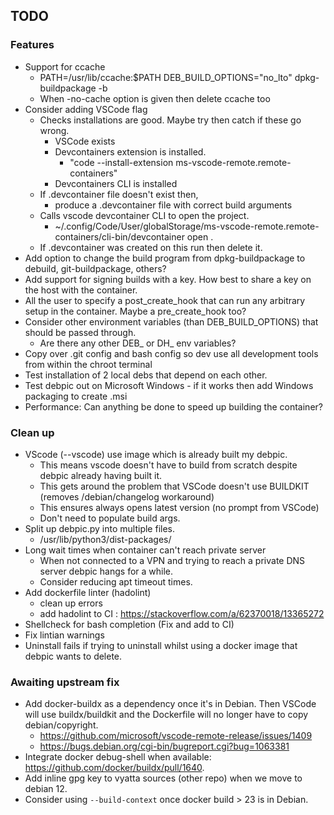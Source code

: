 ## TODO

### Features
* Support for ccache
    * PATH=/usr/lib/ccache:$PATH DEB_BUILD_OPTIONS="no_lto" dpkg-buildpackage -b
    * When -no-cache option is given then delete ccache too
* Consider adding VSCode flag 
    * Checks installations are good. Maybe try then catch if these go wrong.
        * VSCode exists
        * Devcontainers extension is installed. 
            * "code --install-extension ms-vscode-remote.remote-containers"
        * Devcontainers CLI is installed
    * If .devcontainer file doesn't exist then, 
        * produce a .devcontainer file with correct build arguments
    * Calls vscode devcontainer CLI to open the project.
        * ~/.config/Code/User/globalStorage/ms-vscode-remote.remote-containers/cli-bin/devcontainer open .
    * If .devcontainer was created  on this run then delete it.
* Add option to change the build program from dpkg-buildpackage to debuild, git-buildpackage, others?
* Add support for signing builds with a key. How best to share a key on the host with the container.
* All the user to specify a post_create_hook that can run any arbitrary setup in the container. Maybe a pre_create_hook too? 
* Consider other environment variables (than DEB_BUILD_OPTIONS) that should be passed through.
    * Are there any other DEB_ or DH_ env variables?
* Copy over .git config and bash config so dev use all development tools from within the chroot terminal
* Test installation of 2 local debs that depend on each other.
* Test debpic out on Microsoft Windows - if it works then add Windows packaging to create .msi
* Performance: Can anything be done to speed up building the container?

### Clean up 
* VScode (--vscode) use image which is already built my debpic. 
    * This means vscode doesn't have to build from scratch despite debpic already having built it.
    * This gets around the problem that VSCode doesn't use BUILDKIT (removes /debian/changelog workaround)
    * This ensures always opens latest version (no prompt from VSCode)
    * Don't need to populate build args.
* Split up debpic.py into multiple files.
    * /usr/lib/python3/dist-packages/
* Long wait times when container can't reach private server
    * When not connected to a VPN and trying to reach a private DNS server debpic hangs for a while.
    * Consider reducing apt timeout times.
* Add dockerfile linter (hadolint)
    * clean up errors
    * add hadolint to CI : https://stackoverflow.com/a/62370018/13365272
* Shellcheck for bash completion (Fix and add to CI)
* Fix lintian warnings
* Uninstall fails if trying to uninstall whilst using a docker image that debpic wants to delete.

### Awaiting upstream fix
* Add docker-buildx as a dependency once it's in Debian. Then VSCode will use buildx/buildkit and the Dockerfile will no longer have to copy debian/copyright.
    * https://github.com/microsoft/vscode-remote-release/issues/1409
    * https://bugs.debian.org/cgi-bin/bugreport.cgi?bug=1063381 
* Integrate docker debug-shell when available: https://github.com/docker/buildx/pull/1640.
* Add inline gpg key to vyatta sources (other repo) when we move to debian 12.
* Consider using `--build-context` once docker build > 23 is in Debian.
